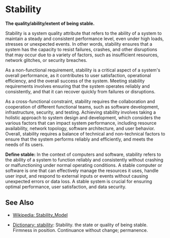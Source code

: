 # Stability

**The quality/ability/extent of being stable.**

<span data-chatgpt-prompt="explain stability (system quality attribute, non-functional requirement, cross-functional constraint )">

Stability is a system quality attribute that refers to the ability of a system to maintain a steady and consistent performance level, even under high loads, stresses or unexpected events. In other words, stability ensures that a system has the capacity to resist failures, crashes, and other disruptions that may occur due to a variety of factors, such as insufficient resources, network glitches, or security breaches.

As a non-functional requirement, stability is a critical aspect of a system's overall performance, as it contributes to user satisfaction, operational efficiency, and the overall success of the system. Meeting stability requirements involves ensuring that the system operates reliably and consistently, and that it can recover quickly from failures or disruptions.

As a cross-functional constraint, stability requires the collaboration and cooperation of different functional teams, such as software development, infrastructure, security, and testing. Achieving stability involves taking a holistic approach to system design and development, which considers the various factors that can impact system performance, including resource availability, network topology, software architecture, and user behavior. Overall, stability requires a balance of technical and non-technical factors to ensure that the system performs reliably and efficiently, and meets the needs of its users.

</span>

**Define stable:** <span data-chatgpt-prompt="define stable (computers and software)">In the context of computers and software, stability refers to the ability of a system to function reliably and consistently without crashing or malfunctioning under normal operating conditions. A stable computer or software is one that can effectively manage the resources it uses, handle user input, and respond to external inputs or events without causing unexpected errors or data loss. A stable system is crucial for ensuring optimal performance, user satisfaction, and data security.</span>

## See Also

* [Wikipedia: Stability_Model](https://wikipedia.org/wiki/Stability_Model)

* [Dictionary: stability](https://www.dictionary.com/browse/stability): Stability. the state or quality of being stable. Firmness in position. Continuance without change; permanence.
